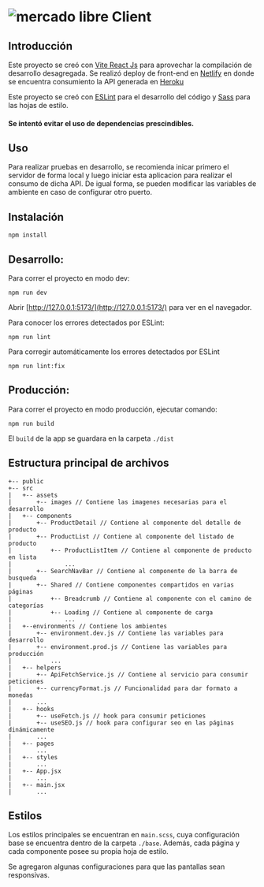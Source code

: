 # ![mercado libre](https://http2.mlstatic.com/frontend-assets/ui-navigation/5.6.1/mercadolibre/logo__large_plus.png) Client


## Introducción

Este proyecto se creó con [Vite React Js](https://vitejs.dev/) para aprovechar la compilación de desarrollo desagregada.
Se realizó deploy de front-end en [Netlify](https://meli-bruno.netlify.app/) en donde se encuentra consumiento la API generada en [Heroku](https://shrouded-cove-81904.herokuapp.com/)

Este proyecto se creó con [ESLint](https://eslint.org/) para el desarrollo del código y [Sass](https://eslint.org/) para las hojas de estilo.

#### Se intentó evitar el uso de dependencias prescindibles.

## Uso
Para realizar pruebas en desarrollo, se recomienda inicar primero el servidor de forma local y luego iniciar esta aplicacion para realizar el consumo de dicha API.
De igual forma, se pueden modificar las variables de ambiente en caso de configurar otro puerto.

## Instalación
```
npm install
```

## Desarrollo:
Para correr el proyecto en modo dev:

`npm run dev`

Abrir [http://127.0.0.1:5173/](http://127.0.0.1:5173/) para ver en el navegador.

Para conocer los errores detectados por ESLint:

`npm run lint`

Para corregir automáticamente los errores detectados por ESLint

`npm run lint:fix`

## Producción:
Para correr el proyecto en modo producción, ejecutar comando:

`npm run build`

El `build` de la app se guardara en la carpeta `./dist`

## Estructura principal de archivos

```
+-- public
+-- src
|   +-- assets
|       +-- images // Contiene las imagenes necesarias para el desarrollo
|   +-- components
|       +-- ProductDetail // Contiene al componente del detalle de producto
|       +-- ProductList // Contiene al componente del listado de producto
|           +-- ProductListItem // Contiene al componente de producto en lista
|               ...
|       +-- SearchNavBar // Contiene al componente de la barra de busqueda
|       +-- Shared // Contiene componentes compartidos en varias páginas
|           +-- Breadcrumb // Contiene al componente con el camino de categorías
|           +-- Loading // Contiene al componente de carga
|               ...
|   +--environments // Contiene los ambientes
|       +-- environment.dev.js // Contiene las variables para desarrollo
|       +-- environment.prod.js // Contiene las variables para producción
|           ...
|   +-- helpers
|       +-- ApiFetchService.js // Contiene al servicio para consumir peticiones
|       +-- currencyFormat.js // Funcionalidad para dar formato a monedas
|       ...  
|   +-- hooks
|       +-- useFetch.js // hook para consumir peticiones
|       +-- useSEO.js // hook para configurar seo en las páginas dinámicamente
|       ... 
|   +-- pages
|       ...
|   +-- styles
|       ...
|   +-- App.jsx
|       ...
|   +-- main.jsx
|       ...
```

## Estilos

Los estilos principales se encuentran en `main.scss`, cuya configuración base se encuentra dentro de la carpeta `./base`.
Además, cada página y cada componente posee su propia hoja de estilo. 

Se agregaron algunas configuraciones para que las pantallas sean responsivas.